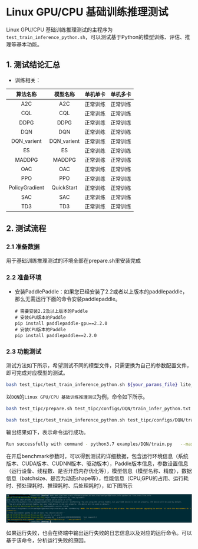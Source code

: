 # Linux GPU/CPU 基础训练推理测试

Linux GPU/CPU 基础训练推理测试的主程序为`test_train_inference_python.sh`，可以测试基于Python的模型训练、评估、推理等基本功能。

## 1. 测试结论汇总

- 训练相关：

| 算法名称 | 模型名称 | 单机单卡 | 单机多卡 |
|  :----: |   :----:  |    :----:  |  :----:   |
| A2C            | A2C            | 正常训练 | 正常训练 |
| CQL            | CQL            | 正常训练 | 正常训练 |
| DDPG           | DDPG           | 正常训练 | 正常训练 |
| DQN            | DQN            | 正常训练 | 正常训练 |
| DQN_varient    | DQN_varient    | 正常训练 | 正常训练 |
| ES             | ES             | 正常训练 | 正常训练 |
| MADDPG         | MADDPG         | 正常训练 | 正常训练 |
| OAC            | OAC            | 正常训练 | 正常训练 |
| PPO            | PPO            | 正常训练 | 正常训练 |
| PolicyGradient | QuickStart     | 正常训练 | 正常训练 |
| SAC            | SAC            | 正常训练 | 正常训练 |
| TD3            | TD3            | 正常训练 | 正常训练 |


## 2. 测试流程

### 2.1 准备数据

用于基础训练推理测试的环境全部在prepare.sh里安装完成

### 2.2 准备环境


- 安装PaddlePaddle：如果您已经安装了2.2或者以上版本的paddlepaddle，那么无需运行下面的命令安装paddlepaddle。
    ```
    # 需要安装2.2及以上版本的Paddle
    # 安装GPU版本的Paddle
    pip install paddlepaddle-gpu==2.2.0
    # 安装CPU版本的Paddle
    pip install paddlepaddle==2.2.0
    ```

### 2.3 功能测试


测试方法如下所示，希望测试不同的模型文件，只需更换为自己的参数配置文件，即可完成对应模型的测试。

```bash
bash test_tipc/test_train_inference_python.sh ${your_params_file} lite_train_lite_infer
```

以`DQN`的`Linux GPU/CPU 基础训练推理测试`为例，命令如下所示。

```bash
bash test_tipc/prepare.sh test_tipc/configs/DQN/train_infer_python.txt lite_train_lite_infer
```

```bash
bash test_tipc/test_train_inference_python.sh test_tipc/configs/DQN/train_infer_python.txt lite_train_lite_infer
```

输出结果如下，表示命令运行成功。

```bash
Run successfully with command - python3.7 examples/DQN/train.py   --max_episode=3    !
```

在开启benchmark参数时，可以得到测试的详细数据，包含运行环境信息（系统版本、CUDA版本、CUDNN版本、驱动版本），Paddle版本信息，参数设置信息（运行设备、线程数、是否开启内存优化等），模型信息（模型名称、精度），数据信息（batchsize、是否为动态shape等），性能信息（CPU,GPU的占用、运行耗时、预处理耗时、推理耗时、后处理耗时），如下图所示

<div align="center">
    <img src="./test_tipc_log.png">
</div>


如果运行失败，也会在终端中输出运行失败的日志信息以及对应的运行命令。可以基于该命令，分析运行失败的原因。
